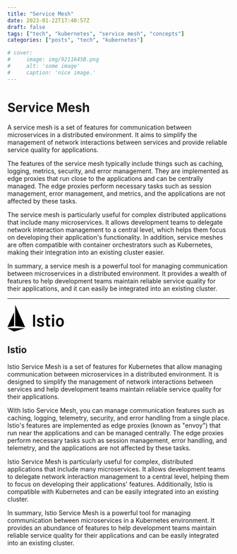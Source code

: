 ```yaml
---
title: "Service Mesh"
date: 2023-01-22T17:40:57Z
draft: false
tags: ["tech", "kubernetes", "service mesh", "concepts"]
categories: ["posts", "tech", "kubernetes"]

# cover:
#     image: img/9211645B.png
#     alt: 'some image'
#     caption: 'nice image.'
---
```


# Service Mesh

A service mesh is a set of features for communication between microservices in a distributed environment. It aims to simplify the management of network interactions between services and provide reliable service quality for applications.

The features of the service mesh typically include things such as caching, logging, metrics, security, and error management. They are implemented as edge proxies that run close to the applications and can be centrally managed. The edge proxies perform necessary tasks such as session management, error management, and metrics, and the applications are not affected by these tasks.

The service mesh is particularly useful for complex distributed applications that include many microservices. It allows development teams to delegate network interaction management to a central level, which helps them focus on developing their application's functionality. In addition, service meshes are often compatible with container orchestrators such as Kubernetes, making their integration into an existing cluster easier.

In summary, a service mesh is a powerful tool for managing communication between microservices in a distributed environment. It provides a wealth of features to help development teams maintain reliable service quality for their applications, and it can easily be integrated into an existing cluster.

---

<svg xmlns="http://www.w3.org/2000/svg" width="128" height="60" viewBox="0 0 128 60"><path d="M58.434 48.823A.441.441.0 0158.3 48.497V22.583a.444.444.0 01.134-.326.446.446.0 01.327-.134h3.527a.447.447.0 01.325.134.447.447.0 01.134.326v25.914a.443.443.0 01-.134.326.444.444.0 01-.325.134h-3.527a.444.444.0 01-.327-.134z"></path><path d="m70.969 48.477a6.556 6.556.0 01-2.818-1.955 4.338 4.338.0 01-1-2.78v-.345a.443.443.0 01.134-.326.444.444.0 01.326-.135h3.374a.444.444.0 01.326.135.445.445.0 01.134.326v.077a2.014 2.014.0 001.054 1.667 4.672 4.672.0 002.664.709 4.446 4.446.0 002.492-.633 1.862 1.862.0 00.958-1.591 1.426 1.426.0 00-.786-1.322 12.7 12.7.0 00-2.549-.939l-1.457-.46a21.526 21.526.0 01-3.3-1.227 6.57 6.57.0 01-2.262-1.783 4.435 4.435.0 01-.92-2.894 5.081 5.081.0 012.109-4.275 8.993 8.993.0 015.558-1.591 10.445 10.445.0 014.1.748 6.3 6.3.0 012.722 2.07 5 5 0 01.958 3.009.441.441.0 01-.134.326.441.441.0 01-.325.134h-3.258a.441.441.0 01-.326-.134.443.443.0 01-.134-.326 1.974 1.974.0 00-.978-1.667 4.647 4.647.0 00-2.665-.671 4.741 4.741.0 00-2.435.556 1.724 1.724.0 00-.938 1.553 1.512 1.512.0 00.9 1.4 15.875 15.875.0 003.01 1.055l.843.229a27.368 27.368.0 013.412 1.246 6.67 6.67.0 012.338 1.763 4.387 4.387.0 01.958 2.933 4.988 4.988.0 01-2.146 4.275 9.543 9.543.0 01-5.712 1.552 11.626 11.626.0 01-4.227-.709z"></path><path d="m97.039 32.837a.443.443.0 01-.326.135h-3.911a.169.169.0 00-.191.192v9.239a2.951 2.951.0 00.632 2.108 2.7 2.7.0 002.013.652h1.15a.444.444.0 01.325.134.441.441.0 01.134.326v2.875a.471.471.0 01-.459.5l-1.994.039a8 8 0 01-4.524-1.035q-1.495-1.035-1.533-3.91V33.166A.17.17.0 0088.164 32.974H85.978A.441.441.0 0185.652 32.839.441.441.0 0185.518 32.513V29.83a.441.441.0 01.134-.326.444.444.0 01.326-.135h2.186a.169.169.0 00.191-.192v-4.485a.438.438.0 01.134-.326.44.44.0 01.325-.134h3.336a.443.443.0 01.325.134.442.442.0 01.135.326v4.485a.169.169.0 00.191.192h3.911a.446.446.0 01.326.135.446.446.0 01.134.326v2.683a.446.446.0 01-.133.324z"></path><path d="m101.694 25.917a2.645 2.645.0 01-.767-1.955 2.65 2.65.0 01.767-1.955 2.65 2.65.0 011.955-.767 2.65 2.65.0 011.955.767 2.652 2.652.0 01.767 1.955 2.647 2.647.0 01-.767 1.955 2.646 2.646.0 01-1.955.767 2.645 2.645.0 01-1.955-.767zm-.211 22.906a.441.441.0 01-.134-.326V29.79a.444.444.0 01.134-.326.446.446.0 01.326-.134h3.527a.446.446.0 01.326.134.445.445.0 01.134.326v18.707a.443.443.0 01-.134.326.443.443.0 01-.326.134h-3.527a.443.443.0 01-.326-.134z"></path><path d="m114.019 47.734a8.1 8.1.0 01-3.047-4.255 14.439 14.439.0 01-.652-4.37 14.3 14.3.0 01.614-4.371A7.869 7.869.0 01114 30.56a9.072 9.072.0 015.252-1.5 8.543 8.543.0 015.041 1.5 7.985 7.985.0 013.009 4.14 12.439 12.439.0 01.69 4.37 13.793 13.793.0 01-.651 4.37 8.255 8.255.0 01-3.028 4.275 8.475 8.475.0 01-5.1 1.553 8.754 8.754.0 01-5.194-1.534zm7.629-3.1a4.536 4.536.0 001.476-2.262 11.335 11.335.0 00.383-3.221 10.618 10.618.0 00-.383-3.22 4.169 4.169.0 00-1.457-2.243 4.066 4.066.0 00-2.531-.785 3.942 3.942.0 00-2.453.785 4.376 4.376.0 00-1.5 2.243 11.839 11.839.0 00-.383 3.22 11.84 11.84.0 00.383 3.221 4.222 4.222.0 001.476 2.262 4.075 4.075.0 002.549.8 3.8 3.8.0 002.44-.809z"></path><path d="m15.105 32.057v15.565a.059.059.0 01-.049.059L.069 50.25A.06.06.0 01.005 50.167l14.987-33.47a.06.06.0 01.114.025z"></path><path d="m17.631 23.087v24.6a.06.06.0 00.053.059l22.449 2.507a.06.06.0 00.061-.084L17.745.032a.06.06.0 00-.114.024z"></path><path d="m39.961 52.548-24.833 7.45a.062.062.0 01-.043.0L.079 52.548a.059.059.0 01.026-.113h39.839a.06.06.0 01.017.113z"></path></svg>

## Istio

Istio Service Mesh is a set of features for Kubernetes that allow managing communication between microservices in a distributed environment. It is designed to simplify the management of network interactions between services and help development teams maintain reliable service quality for their applications.

With Istio Service Mesh, you can manage communication features such as caching, logging, telemetry, security, and error handling from a single place. Istio's features are implemented as edge proxies (known as "envoy") that run near the applications and can be managed centrally. The edge proxies perform necessary tasks such as session management, error handling, and telemetry, and the applications are not affected by these tasks.

Istio Service Mesh is particularly useful for complex, distributed applications that include many microservices. It allows development teams to delegate network interaction management to a central level, helping them to focus on developing their applications' features. Additionally, Istio is compatible with Kubernetes and can be easily integrated into an existing cluster.

In summary, Istio Service Mesh is a powerful tool for managing communication between microservices in a Kubernetes environment. It provides an abundance of features to help development teams maintain reliable service quality for their applications and can be easily integrated into an existing cluster.
